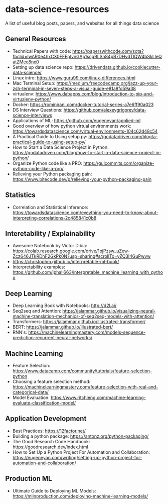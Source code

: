 # data-science-resources
A list of useful blog posts, papers, and websites for all things data science

## General Resources
- Technical Papers with code: https://paperswithcode.com/sota?fbclid=IwAR0e4hxCX0FFEpIvnGAp1scgBLSn84pB7DHvdTlQW4bSkLleQatZMec8nx0
- Setting up data science repo: https://drivendata.github.io/cookiecutter-data-science/ 
- Linux intro: https://www.guru99.com/linux-differences.html
- Mac Terminal Setup: https://medium.freecodecamp.org/jazz-up-your-zsh-terminal-in-seven-steps-a-visual-guide-e81a8fd59a38
- virtualenv: https://www.dabapps.com/blog/introduction-to-pip-and-virtualenv-python/
- Docker: https://rominirani.com/docker-tutorial-series-a7e6ff90a023
- DS Interview Questions: https://github.com/alexeygrigorev/data-science-interviews
- Applications of ML: https://github.com/eugeneyan/applied-ml
- Good overview of how python virtual environments work: https://towardsdatascience.com/virtual-environments-104c62d48c54
- A Practical Guide to Using setup.py: https://godatadriven.com/blog/a-practical-guide-to-using-setup-py/
- How to Start a Data Science Project in Python: https://godatadriven.com/blog/how-to-start-a-data-science-project-in-python/
- Organize Python code like a PRO: https://guicommits.com/organize-python-code-like-a-pro/
- Relieving your Python packaging pain: https://www.bitecode.dev/p/relieving-your-python-packaging-pain

## Statistics
- Correlation and Statistical Inference: https://towardsdatascience.com/eveything-you-need-to-know-about-interpreting-correlations-2c485841c0b8

## Interetability / Explainability
- Awesome Notebook by Victor Dibia: https://colab.research.google.com/drive/1pjPzsw_uZew-Zcz646JTkRDhF2GkPk0N?usp=sharing#scrollTo=yZQ3I4GuPwvw
- https://christophm.github.io/interpretable-ml-book/
- Interpretability examples: https://github.com/jphall663/interpretable_machine_learning_with_python

## Deep Learning
- Deep Learning Book with Notebooks: http://d2l.ai/
- Seq2seq and Attention: https://jalammar.github.io/visualizing-neural-machine-translation-mechanics-of-seq2seq-models-with-attention/
- Transformers: https://jalammar.github.io/illustrated-transformer/ 
- BERT: https://jalammar.github.io/illustrated-bert/ 
- RNN's: https://machinelearningmastery.com/models-sequence-prediction-recurrent-neural-networks/

## Machine Learning
- Feature Selection: https://www.datacamp.com/community/tutorials/feature-selection-python
- Choosing a feature selection method: https://machinelearningmastery.com/feature-selection-with-real-and-categorical-data/
- Model Evaluation: https://www.ritchieng.com/machine-learning-evaluate-classification-model/


## Application Development
- Best Practices: https://12factor.net/
- Building a python package: https://antonz.org/python-packaging/
- The Good Research Code Handbook: https://goodresearch.dev/index.html
- How to Set Up a Python Project For Automation and Collaboration: https://eugeneyan.com/writing/setting-up-python-project-for-automation-and-collaboration/

## Production ML
- Ultimate Guide to Deploying ML Models: https://mlinproduction.com/deploying-machine-learning-models/
